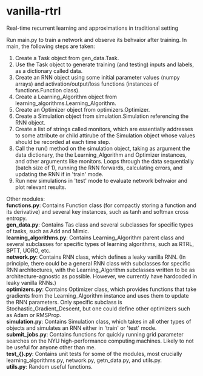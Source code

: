 # vanilla-rtrl
Real-time recurrent learning and approximations in traditional setting

Run main.py to train a network and observe its behvaior after training. In main, the following steps are taken:

1. Create a Task object from gen_data.Task.
2. Use the Task object to generate training (and testing) inputs and labels, as a dictionary called data.
3. Create an RNN object using some initial parameter values (numpy arrays) and activation/output/loss functions (instances of functions.Function class).
4. Create a Learning_Algorithm object from learning_algorithms.Learning_Algorithm.
5. Create an Optimizer object from optimizers.Optimizer.
6. Create a Simulation object from simulation.Simulation referencing the RNN object.
7. Create a list of strings called monitors, which are essentially addresses to some attribute or child attirube of the Simulation object whose values should be recorded at each time step.
8. Call the run() method on the simulation object, taking as argument the data dictionary, the the Learning_Algorithm and Optimizer instances, and other arguments like monitors. Loops through the data sequentially (batch size of 1), running the RNN forwards, calculating errors, and updating the RNN if in 'train' mode.
9. Run new simulations in 'test' mode to evaluate network behvaior and plot relevant results.

Other modules:  
**functions.py**: Contains Function class (for compactly storing a function and its derivative) and several key instances, such as tanh and softmax cross entropy.  
**gen_data.py**: Contains Tas class and several subclasses for specific types of tasks, such as Add and Mimic.  
**learning_algorithms.py**: Contains Learning_Algorithm parent class and several subclasses for specific types of learning algorithms, such as RTRL, BPTT, UORO, etc.  
**network.py**: Contains RNN class, which defines a leaky vanilla RNN. (In principle, there could be a general RNN class with subclasses for specific RNN architectures, with the Learning_Algorithm subclasses written to be as architecture-agnostic as possible. However, we currently have hardcoded in leaky vanilla RNNs.)  
**optimizers.py**: Contains Optimizer class, which provides functions that take gradients from the Learning_Algorithm instance and uses them to update the RNN parameters. Only specific subclass is Stochastic_Gradient_Descent, but one could define other optimizers such as Adam or RMSProp.  
**simulation.py**: Contains Simulation class, which takes in all other types of objects and simulates an RNN either in 'train' or 'test' mode.  
**submit_jobs.py**: Contains functions for quickly running grid parameter searches on the NYU high-performance computing machines. Likely to not be useful for anyone other than me.   
**test_{}.py**: Contains unit tests for some of the modules, most crucially learning_algorithms.py, network.py, getn_data.py, and utils.py.  
**utils.py**: Random useful functions.  
